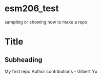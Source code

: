 # esm206_test
sampling or showing how to make a repo

# Title

## Subheading

My first repo
Author contributions - Gilbert Yu
